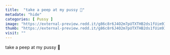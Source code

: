 ```yaml
---
title:  "take a peep at my pussy 👀"
metadate: "hide"
categories: [ Pussy ]
image: "https://external-preview.redd.it/g86c8r6J4O2m7pUTXTHB2ds1fUim9I779WlQqsPCORE.jpg?auto=webp&s=7f52aba640f26b5f0b73734ec5ef3f30bc8e799a"
thumb: "https://external-preview.redd.it/g86c8r6J4O2m7pUTXTHB2ds1fUim9I779WlQqsPCORE.jpg?width=1080&crop=smart&auto=webp&s=a42a24496153a59e70219be882e136189a3b45af"
visit: ""
---
```

take a peep at my pussy 👀
